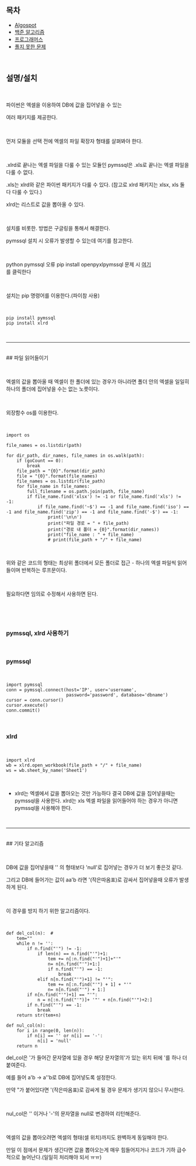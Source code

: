 ## 목차 
* [Algospot](#algospot) <br/>
* [백준 알고리즘](#백준-알고리즘-) <br/>
* [프로그래머스](#프로그래머스) <br/>
* [풀지 못한 문제](#풀지-못한-문제)<br/>

<br>

## 설명/설치

​

파이썬은 엑셀을 이용하여 DB에 값을 집어넣을 수 있는

여러 패키지를 제공한다.

​

먼저 모듈을 선택 전에 엑셀의 파일 확장자 형태를 살펴봐야 한다.

​

.xlrd로 끝나는 엑셀 파일을 다룰 수 있는 모듈인 pymssql은 .xls로 끝나는 엑셀 파일을 다룰 수 없다.

.xls는 xlrd와 같은 파이썬 패키지가 다룰 수 있다. (참고로 xlrd 패키지는 xlsx, xls 둘 다 다룰 수 있다.)

xlrd는 리스트로 값을 뽑아올 수 있다.

​

설치를 비롯한. 방법은 구글링을 통해서 해결한다.

pymssql 설치 시 오류가 발생할 수 있는데 여기를 참고한다.

​


 
python pymssql 오류
pip install openpyxl​pymssql 문제 시 [여기](https://blog.naver.com/PostView.nhn?blogId=kjskhj04366&logNo=221828675761&categoryNo=7&parentCategoryNo=0&viewDate=&currentPage=1&postListTopCurrentPage=&from=postList&userTopListOpen=true&userTopListCount=5&userTopListManageOpen=false&userTopListCurrentPage=1)<br/>를 클릭한다

​

설치는 pip 명령어를 이용한다.(파이참 사용)

<br>

```py3
pip install pymssql
pip install xlrd
```
<br>
<hr>
<br>
## 파일 읽어들이기

​

엑셀의 값을 뽑아올 때 엑셀이 한 폴더에 있는 경우가 아니라면 폴더 안의 엑셀을 일일히 하나의 폴더에 집어넣을 수는 없는 노릇이다.

​

외장함수 os를 이용한다.

​

```py3
import os

file_names = os.listdir(path)

for dir_path, dir_names, file_names in os.walk(path):
    if (goCount == 0):
        break
    file_path = "{0}".format(dir_path)
    file = "{0}".format(file_names)
    file_names = os.listdir(file_path)
    for file_name in file_names:
        full_filename = os.path.join(path, file_name)
        if file_name.find('xlsx') != -1 or file_name.find('xls') != -1:
            if file_name.find('~$') == -1 and file_name.find('iso') == -1 and file_name.find('zip') == -1 and file_name.find('-$') == -1:
                print('\n\n')
                print("파일 경로 = " + file_path)
                print("경로 내 폴더 = {0}".format(dir_names))
                print("file_name : " + file_name)
                # print(file_path + "/" + file_name)
```
<br>

위와 같은 코드의 형태는 최상위 폴더에서 모든 폴더로 접근 - 하나의 엑셀 파일씩 읽어들이며 반복하는 루프문이다.

​

필요하다면 임의로 수정해서 사용하면 된다.

​

​

### pymssql, xlrd 사용하기

​

### pymssql

<br>

```py3
import pymssql
conn = pymssql.connect(host='IP', user='username',
                       password='password', database='dbname')
cursor = conn.cursor()
cursor.execute() 
conn.commit()
```

<br>

### xlrd

<br>

```py3
import xlrd
wb = xlrd.open_workbook(file_path + "/" + file_name)
ws = wb.sheet_by_name('Sheet1')
```

<br>

* xlrd는 엑셀에서 값을 뽑아오는 것만 가능하다 결국 DB에 값을 집어넣을때는 pymssql을 사용한다. xlrd는 xls 엑셀 파일을 읽어들어야 하는 경우가 아니면 pymssql을 사용해야 한다.

​

<hr>
<br>
## 기타 알고리즘

​

DB에 값을 집어넣을때 '' 의 형태보다 'null'로 집어넣는 경우가 더 보기 좋은것 같다.

그리고 DB에 들어가는 값이 aa'b 라면 '(작은따옴표)로 감싸서 집어넣을때 오류가 발생하게 된다.

​

이 경우를 방지 하기 위한 알고리즘이다.

​

```py3
def del_col(n):  #
    tem=""
    while n != '':
        if n.find("'") != -1:
            if len(n) == n.find("'")+1:
                tem += n[:n.find("'")+1]+"'"
                n= n[n.find("'")+1:]
                if n.find("'") == -1:
                    break
            elif n[n.find("'")+1] != "'":
                tem += n[:n.find("'") + 1] + "'"
                n= n[n.find("'") + 1:]
        if n[n.find("'")+1] == "'":
            n = n[:n.find("'")]+ '"' + n[n.find("'")+2:]
        if n.find("'") == -1:
            break
    return str(tem+n)

def nul_col(n):
    for i in range(0, len(n)):
        if n[i] == '' or n[i] == '-':
            n[i] = 'null'
    return n
```

del_col은 '가 들어간 문자열에 있을 경우 해당 문자열의'가 있는 위치 뒤에 '를 하나 더 붙여준다.

예를 들어 a'b -> a''b로 DB에 집어넣도록 설정한다. 

만약 "가 붙어있다면 '(작은따옴표)로 감싸게 될 경우 문제가 생기지 않으니 무시한다.

​

nul_col은 '' 이거나 '-'의 문자열을 null로 변경하여 리턴해준다.

​

엑셀의 값을 뽑아오려면 엑셀의 형태(셀 위치)까지도 완벽하게 동일해야 한다.

만일 이 점에서 문제가 생긴다면 값을 뽑아오는게 매우 힘들어지거나 코드가 기하 급수적으로 늘어난다.(일일히 처리해야 되서 ㅠㅠ)
